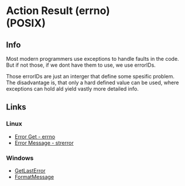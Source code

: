 # Action Result (errno)<br>(POSIX)
## Info
<p>
Most modern programmers use exceptions to handle faults in the code.<br>
But if not those, if we dont have them to use, we use errorIDs.
</p>

<p>
  Those errorIDs are just an interger that define some spesific problem.<br>
  The disadvantage is, that only a hard defined value can be used, where exceptions can hold ald yield vastly more detailed info.
</p>

## Links
### Linux
- [Error Get - errno](https://www.man7.org/linux/man-pages/man3/errno.3.html)
- [Error Message - strerror](https://www.man7.org/linux/man-pages/man3/strerror.3.html)

### Windows
- [GetLastError](https://learn.microsoft.com/en-us/windows/win32/api/errhandlingapi/nf-errhandlingapi-getlasterror)
- [FormatMessage](https://learn.microsoft.com/en-us/windows/win32/api/winbase/nf-winbase-formatmessagea)
